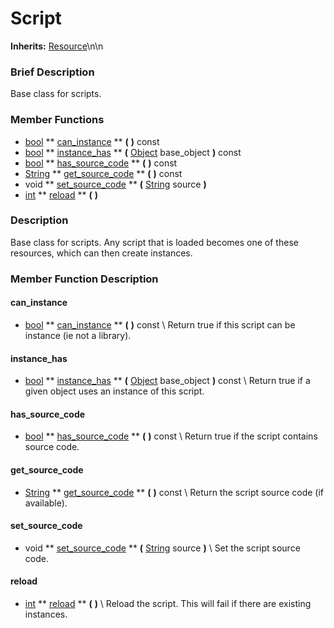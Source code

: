 #  Script  
**Inherits:** [Resource](class_resource)\\n\\n
###  Brief Description  
Base class for scripts.

###  Member Functions 
  * [bool](class_bool)  ** [can_instance](#can_instance) **  **(** **)** const
  * [bool](class_bool)  ** [instance_has](#instance_has) **  **(** [Object](class_object) base_object  **)** const
  * [bool](class_bool)  ** [has_source_code](#has_source_code) **  **(** **)** const
  * [String](class_string)  ** [get_source_code](#get_source_code) **  **(** **)** const
  * void  ** [set_source_code](#set_source_code) **  **(** [String](class_string) source  **)**
  * [int](class_int)  ** [reload](#reload) **  **(** **)**

###  Description  
Base class for scripts. Any script that is loaded becomes one of these resources, which can then create instances.

###  Member Function Description  
#### <a name="can_instance">can_instance</a>
  * [bool](class_bool)  ** [can_instance](#can_instance) **  **(** **)** const
\\
Return true if this script can be instance (ie not a library).
#### <a name="instance_has">instance_has</a>
  * [bool](class_bool)  ** [instance_has](#instance_has) **  **(** [Object](class_object) base_object  **)** const
\\
Return true if a given object uses an instance of this script.
#### <a name="has_source_code">has_source_code</a>
  * [bool](class_bool)  ** [has_source_code](#has_source_code) **  **(** **)** const
\\
Return true if the script contains source code.
#### <a name="get_source_code">get_source_code</a>
  * [String](class_string)  ** [get_source_code](#get_source_code) **  **(** **)** const
\\
Return the script source code (if available).
#### <a name="set_source_code">set_source_code</a>
  * void  ** [set_source_code](#set_source_code) **  **(** [String](class_string) source  **)**
\\
Set the script source code.
#### <a name="reload">reload</a>
  * [int](class_int)  ** [reload](#reload) **  **(** **)**
\\
Reload the script. This will fail if there are existing instances.
